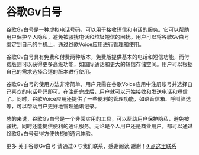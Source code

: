 # 谷歌Gv白号

谷歌Gv白号是一种虚拟电话号码，可以用于接收短信和电话的服务。它可以帮助用户保护个人隐私，避免被骚扰电话和垃圾短信的困扰。用户可以将谷歌Gv白号绑定到自己的手机上，通过谷歌Voice应用进行管理和使用。

谷歌Gv白号具有免费和付费两种版本，免费版提供基本的电话和短信功能，而付费版则可以获得更多高级功能，如国际通话和更大的短信存储空间。用户可以根据自己的需求选择合适的版本进行使用。

谷歌Gv白号的使用方法非常简单，用户只需在谷歌Voice应用中注册账号并选择自己喜欢的电话号码即可。在注册完成后，用户就可以开始接收和发送电话和短信了。同时，谷歌Voice应用还提供了一些便利的管理功能，如语音信箱、呼叫筛选等，可以帮助用户更好地管理通讯记录。

总的来说，谷歌Gv白号是一个非常实用的工具，可以帮助用户保护隐私，避免被骚扰，同时还能提供便利的通讯服务。无论是个人用户还是商业用户，都可以通过谷歌Gv白号获得方便快捷的通讯体验。

更多 关于谷歌Gv白号 请通过✈与我们联系，感谢阅读,谢谢！[✈点这里联系](https://a.k02.cc)